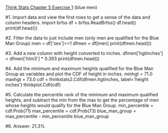 [Think Stats Chapter 5 Exercise 1](http://greenteapress.com/thinkstats2/html/thinkstats2006.html#toc50) (blue men)

#1. Import data and view the first rows to get a sense of the data and column headers.
import brfss
df = brfss.ReadBrfss()
df.head()
print(df.head())

#2. Filter the data to just include men (only men are qualified for the Blue Man Group)
men = df['sex']==1
dfmen = df[men]
print(dfmen.head())

#3. Add a new column with height converted to inches.
dfmen['hgtinches'] = dfmen['htm3'] * 0.393
print(dfmen.head())

#4. Add the minimum and maximum heights qualified for the Blue Man Group as variables and plot the CDF of height in inches.
minhgt = 71.0
maxhgt = 73.0
cdf = thinkstats2.Cdf(dfmen.hgtinches, label='height inches')
thinkplot.Cdf(cdf)

#5. Calculate the percentile rank of the minimum and maximum qualified heights, and subtract the min from the max to get the percentage of men whose heights would qualify for the Blue Man Group.
min_percentile = cdf.Prob(71)
max_percentile = cdf.Prob(73)
blue_man_group = max_percentile - min_percentile
blue_man_group

#6. Answer: 21.3%
